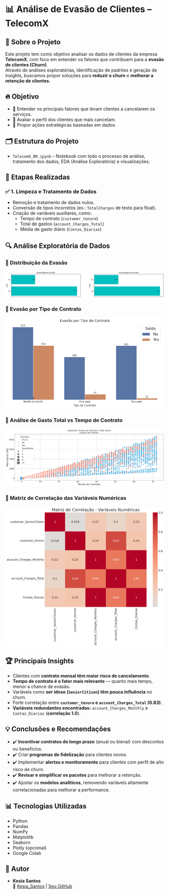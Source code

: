 # 📊 Análise de Evasão de Clientes – TelecomX

<h2> 🧠 Sobre o Projeto </h2>

Este projeto tem como objetivo analisar os dados de clientes da empresa **TelecomX**, com foco em entender os fatores que contribuem para a **evasão de clientes (Churn)**.  
Através de análises exploratórias, identificação de padrões e geração de insights, buscamos propor soluções para **reduzir o churn** e **melhorar a retenção de clientes**.

<h2> 🔥 Objetivo </h2>

- 📌 Entender os principais fatores que levam clientes a cancelarem os serviços.
- 📌 Avaliar o perfil dos clientes que mais cancelam.
- 📌 Propor ações estratégicas baseadas em dados.

<h2> 🗂️ Estrutura do Projeto </h2>

- `TelecomX_BR.ipynb` – Notebook com todo o processo de análise, tratamento dos dados, EDA (Análise Exploratória) e visualizações.

<h2> 🧽 Etapas Realizadas </h2>

<h3> ✅ 1. Limpeza e Tratamento de Dados </h3>

- Remoção e tratamento de dados nulos.
- Conversão de tipos incorretos (ex.: `TotalCharges` de texto para float).
- Criação de variáveis auxiliares, como:
  - Tempo de contrato (`customer_tenure`)
  - Total de gastos (`account_Charges_Total`)
  - Média de gasto diário (`Contas_Diarias`)

<h2> 🔍 Análise Exploratória de Dados </h2>

<h3> 🔸 Distribuição da Evasão </h3>

![Image](Imagem/geral.png)

<h3> 🔸 Evasão por Tipo de Contrato </h3>

![Image](Imagem/contratos.png)

<h3> 🔸 Análise de Gasto Total vs Tempo de Contrato </h3>

![Image](Imagem/dispersao_tempo_contrato_gasto.png)

<h3> 🔸 Matriz de Correlação das Variáveis Numéricas </h3>

![Image](Imagem/matriz_correlacao.png)

<h2> 🏆 Principais Insights </h2>

- Clientes com **contrato mensal têm maior risco de cancelamento**.
- **Tempo de contrato é o fator mais relevante** — quanto mais tempo, menor a chance de evasão.
- Variáveis como **ser idoso (`SeniorCitizen`) têm pouca influência** no churn.
- Forte correlação entre **`customer_tenure` e `account_Charges_Total` (0.83)**.
- **Variáveis redundantes encontradas:** `account_Charges_Monthly` e `Contas_Diarias` (**correlação 1.0**).

<h2> 💡 Conclusões e Recomendações </h2>

- ✔️ **Incentivar contratos de longo prazo** (anual ou bienal) com descontos ou benefícios.
- ✔️ Criar **programas de fidelização** para clientes novos.
- ✔️ Implementar **alertas e monitoramento** para clientes com perfil de alto risco de churn.
- ✔️ **Revisar e simplificar os pacotes** para melhorar a retenção.
- ✔️ Ajustar os **modelos analíticos**, removendo variáveis altamente correlacionadas para melhorar a performance.

<h2> 📊 Tecnologias Utilizadas </h2>

- Python
- Pandas
- NumPy
- Matplotlib
- Seaborn
- Plotly (opcional)
- Google Colab

<h2> 👤 Autor </h2>

- **Kesia Santos**  
🔗 [Kesia_Santos](https://www.linkedin.com/in/kesia-karine-santos/) | [Seu GitHub](https://github.com/Kesia-Santos-Cortez)
